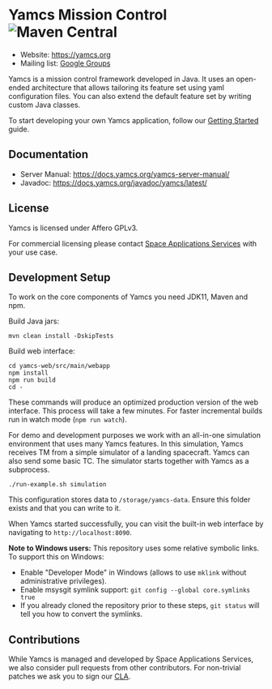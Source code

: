 # Yamcs Mission Control ![Maven Central](https://img.shields.io/maven-central/v/org.yamcs/yamcs.svg?label=release)

* Website: https://yamcs.org
* Mailing list: [Google Groups](https://groups.google.com/group/yamcs/)

Yamcs is a mission control framework developed in Java. It uses an open-ended architecture that allows tailoring its feature set using yaml configuration files. You can also extend the default feature set by writing custom Java classes.

To start developing your own Yamcs application, follow our [Getting Started](https://yamcs.org/getting-started) guide.


## Documentation

* Server Manual: https://docs.yamcs.org/yamcs-server-manual/
* Javadoc: https://docs.yamcs.org/javadoc/yamcs/latest/


## License

Yamcs is licensed under Affero GPLv3.

For commercial licensing please contact [Space Applications Services](https://www.spaceapplications.com) with your use case.


## Development Setup

To work on the core components of Yamcs you need JDK11, Maven and npm.

Build Java jars:

    mvn clean install -DskipTests

Build web interface:

    cd yamcs-web/src/main/webapp
    npm install
    npm run build
    cd -

These commands will produce an optimized production version of the web interface. This process will take a few minutes. For faster incremental builds run in watch mode (`npm run watch`).

For demo and development purposes we work with an all-in-one simulation environment that uses many Yamcs features. In this simulation, Yamcs receives TM from a simple simulator of a landing spacecraft. Yamcs can also send some basic TC. The simulator starts together with Yamcs as a subprocess.

    ./run-example.sh simulation

This configuration stores data to `/storage/yamcs-data`. Ensure this folder exists and that you can write to it.

When Yamcs started successfully, you can visit the built-in web interface by navigating to `http://localhost:8090`.

**Note to Windows users:** This repository uses some relative symbolic links. To support this on Windows:
* Enable "Developer Mode" in Windows (allows to use `mklink` without administrative privileges).
* Enable msysgit symlink support: `git config --global core.symlinks true`
* If you already cloned the repository prior to these steps, `git status` will tell you how to convert the symlinks. 


## Contributions

While Yamcs is managed and developed by Space Applications Services, we also consider pull requests from other contributors. For non-trivial patches we ask you to sign our [CLA](https://yamcs.org/static/Yamcs_Contributor_Agreement_v2.0.pdf).
